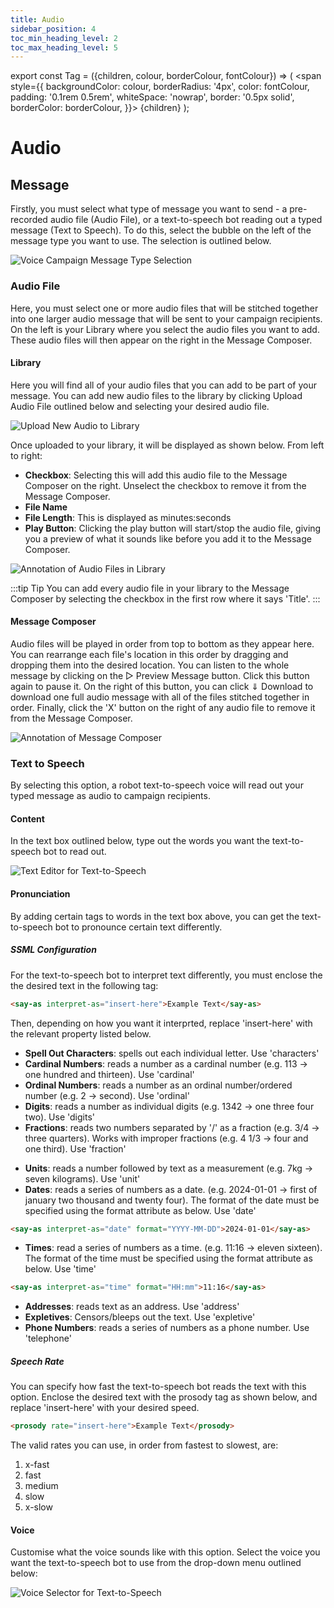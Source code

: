 ```yaml
---
title: Audio
sidebar_position: 4
toc_min_heading_level: 2
toc_max_heading_level: 5
---
```


export const Tag = ({children, colour, borderColour, fontColour}) => (
<span
style={{
    backgroundColor: colour,
    borderRadius: '4px',
    color: fontColour,
    padding: '0.1rem 0.5rem',
    whiteSpace: 'nowrap',
    border: '0.5px solid',
    borderColor: borderColour,
    }}>
{children}
</span>
);

# Audio


## Message

Firstly, you must select what type of message you want to send - a pre-recorded audio file (Audio File), or a text-to-speech bot reading out a typed message (Text to Speech). To do this, select the bubble on the left of the message type you want to use. The selection is outlined below.

![Voice Campaign Message Type Selection](/img/campaign-voice-message-type.png)

### Audio File

Here, you must select one or more audio files that will be stitched together into one larger audio message that will be sent to your campaign recipients. On the left is your Library where you select the audio files you want to add. These audio files will then appear on the right in the Message Composer.

#### Library

Here you will find all of your audio files that you can add to be part of your message. You can add new audio files to the library by clicking <Tag colour="#FFFFFF" borderColour="#1582d8" fontColour="#1582d8">Upload Audio File</Tag> outlined below and selecting your desired audio file.

![Upload New Audio to Library](/img/campaign-voice-library-upload.png)

Once uploaded to your library, it will be displayed as shown below. From left to right:
- **Checkbox**: Selecting this will add this audio file to the Message Composer on the right. Unselect the checkbox to remove it from the Message Composer.
- **File Name**
- **File Length**: This is displayed as minutes:seconds
- **Play Button**: Clicking the play button will start/stop the audio file, giving you a preview of what it sounds like before you add it to the Message Composer.

![Annotation of Audio Files in Library](/img/campaign-voice-files.png)

:::tip Tip
You can add every audio file in your library to the Message Composer by selecting the checkbox in the first row where it says 'Title'. 
:::


#### Message Composer

Audio files will be played in order from top to bottom as they appear here. You can rearrange each file's location in this order by dragging and dropping them into the desired location. You can listen to the whole message by clicking on the <Tag colour="#FFFFFF" borderColour="#d8dde1" fontColour="#77828a">&#x25B7; Preview Message</Tag> button. Click this button again to pause it. On the right of this button, you can click <Tag colour="#FFFFFF" borderColour="#d8dde1" fontColour="#77828a">⇓ Download</Tag> to download one full audio message with all of the files stitched together in order. Finally, click the 'X' button on the right of any audio file to remove it from the Message Composer.

![Annotation of Message Composer](/img/campaign-voice-message-composer.png)


### Text to Speech

By selecting this option, a robot text-to-speech voice will read out your typed message as audio to campaign recipients.

#### Content

In the text box outlined below, type out the words you want the text-to-speech bot to read out.

![Text Editor for Text-to-Speech](/img/campaign-voice-text-to-speech-content.png)

#### Pronunciation

By adding certain tags to words in the text box above, you can get the text-to-speech bot to pronounce certain text differently.

##### SSML Configuration

For the text-to-speech bot to interpret text differently, you must enclose the the desired text in the following tag:
```HTML SSML Configuration
<say-as interpret-as="insert-here">Example Text</say-as>
```
Then, depending on how you want it interprted, replace 'insert-here' with the relevant property listed below.

- **Spell Out Characters**: spells out each individual letter. Use 'characters'
- **Cardinal Numbers**: reads a number as a cardinal number (e.g. 113 -> one hundred and thirteen). Use 'cardinal'
- **Ordinal Numbers**: reads a number as an ordinal number/ordered number (e.g. 2 -> second). Use 'ordinal'
- **Digits**: reads a number as individual digits (e.g. 1342 -> one three four two). Use 'digits'
- **Fractions**: reads two numbers separated by '/' as a fraction (e.g. 3/4 -> three quarters). Works with improper fractions (e.g. 4 1/3 -> four and one third). Use 'fraction'

[comment]: <> (need to confirm how the fractions are pronounced for more accurate guides)

- **Units**: reads a number followed by text as a measurement (e.g. 7kg -> seven kilograms). Use 'unit'
- **Dates**: reads a series of numbers as a date. (e.g. 2024-01-01 -> first of january two thousand and twenty four). The format of the date must be specified using the format attribute as below. Use 'date'
```HTML SSML Configuration Dates
<say-as interpret-as="date" format="YYYY-MM-DD">2024-01-01</say-as>
```

[comment]: <> (need to confirm how the dates are pronounced for more accurate guides)

- **Times**: read a series of numbers as a time. (e.g. 11:16 -> eleven sixteen). The format of the time must be specified using the format attribute as below. Use 'time'
```HTML SSML Configuration Time
<say-as interpret-as="time" format="HH:mm">11:16</say-as>
```

[comment]: <> (need to confirm how the times are pronounced for more accurate guides)

- **Addresses**: reads text as an address. Use 'address'
- **Expletives**: Censors/bleeps out the text. Use 'expletive'
- **Phone Numbers**: reads a series of numbers as a phone number. Use 'telephone'

##### Speech Rate

You can specify how fast the text-to-speech bot reads the text with this option. Enclose the desired text with the prosody tag as shown below, and replace 'insert-here' with your desired speed.

```HTML Speech Rate
<prosody rate="insert-here">Example Text</prosody>
```

The valid rates you can use, in order from fastest to slowest, are:

1. x-fast
2. fast
3. medium
4. slow
5. x-slow

#### Voice

Customise what the voice sounds like with this option. Select the voice you want the text-to-speech bot to use from the drop-down menu outlined below:

![Voice Selector for Text-to-Speech](/img/campaign-voice-text-to-speech-voice.png)


